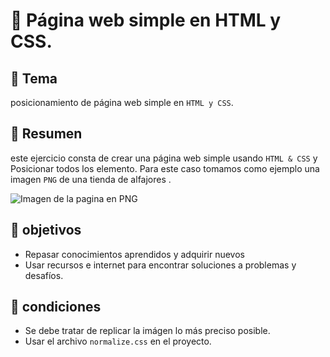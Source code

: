 # :evergreen_tree: Página web simple en HTML y CSS.

## :floppy_disk: Tema

posicionamiento de página web simple en `HTML y CSS`.

## :floppy_disk: Resumen

este ejercicio consta de crear una página web simple usando `HTML & CSS` y Posicionar todos los elemento. Para este caso tomamos como ejemplo una imagen `PNG` de una tienda de alfajores .

![Imagen de la pagina en PNG](https://raw.githubusercontent.com/studioArtbliss/Posicionamiento_pagina_web_simple_en_HTML-CSS/master/img/terminado.png)

## :floppy_disk: objetivos

* Repasar conocimientos aprendidos y adquirir nuevos
* Usar recursos e internet para encontrar soluciones a problemas y desafíos.

## :floppy_disk: condiciones

* Se debe tratar de replicar la imágen lo más preciso posible.
* Usar el archivo `normalize.css` en el proyecto.



